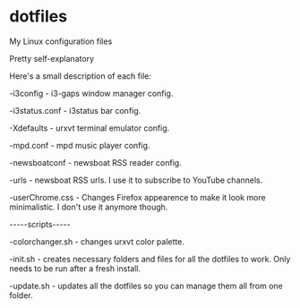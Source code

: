 # dotfiles
My Linux configuration files

Pretty self-explanatory

Here's a small description of each file:

-i3config - i3-gaps window manager config.

-i3status.conf - i3status bar config.

-Xdefaults - urxvt terminal emulator config.

-mpd.conf - mpd music player config.

-newsboatconf - newsboat RSS reader config.

-urls - newsboat RSS urls.  I use it to subscribe to YouTube channels.

-userChrome.css - Changes Firefox appearence to make it look more minimalistic. I don't use it anymore though.


-----scripts-----

-colorchanger.sh - changes urxvt color palette.

-init.sh - creates necessary folders and files for all the dotfiles to work. Only needs to be run after a fresh install.

-update.sh - updates all the dotfiles so you can manage them all from one folder.
